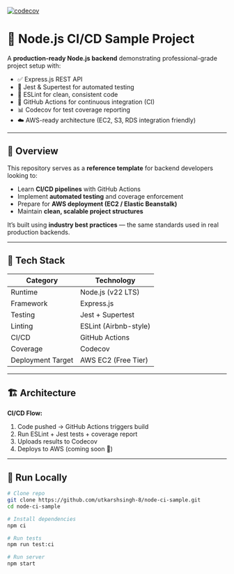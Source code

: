 [![codecov](https://codecov.io/gh/utkarshsingh-8/node-ci-sample/branch/main/graph/badge.svg)](https://codecov.io/gh/utkarshsingh-8/node-ci-sample)

# 🚀 Node.js CI/CD Sample Project

A **production-ready Node.js backend** demonstrating professional-grade project setup with:
- ✅ Express.js REST API
- 🧪 Jest & Supertest for automated testing
- 🧹 ESLint for clean, consistent code
- 🔄 GitHub Actions for continuous integration (CI)
- 📊 Codecov for test coverage reporting
- ☁️ AWS-ready architecture (EC2, S3, RDS integration friendly)

---

## 🌟 Overview

This repository serves as a **reference template** for backend developers looking to:
- Learn **CI/CD pipelines** with GitHub Actions  
- Implement **automated testing** and coverage enforcement  
- Prepare for **AWS deployment (EC2 / Elastic Beanstalk)**  
- Maintain **clean, scalable project structures**

It’s built using **industry best practices** — the same standards used in real production backends.

---

## 🧩 Tech Stack

| Category | Technology |
|-----------|-------------|
| Runtime | Node.js (v22 LTS) |
| Framework | Express.js |
| Testing | Jest + Supertest |
| Linting | ESLint (Airbnb-style) |
| CI/CD | GitHub Actions |
| Coverage | Codecov |
| Deployment Target | AWS EC2 (Free Tier) |

---

## 🏗️ Architecture

**CI/CD Flow:**
1. Code pushed → GitHub Actions triggers build
2. Run ESLint + Jest tests + coverage report
3. Uploads results to Codecov
4. Deploys to AWS (coming soon 🚧)

---

## 🧪 Run Locally

```bash
# Clone repo
git clone https://github.com/utkarshsingh-8/node-ci-sample.git
cd node-ci-sample

# Install dependencies
npm ci

# Run tests
npm run test:ci

# Run server
npm start


